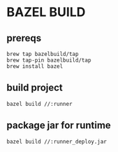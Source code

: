 # BAZEL BUILD

## prereqs

```shell
brew tap bazelbuild/tap
brew tap-pin bazelbuild/tap
brew install bazel
```

## build project

```shell
bazel build //:runner
```

## package jar for runtime

```shell
bazel build //:runner_deploy.jar
```
